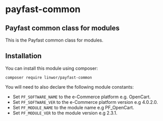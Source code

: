 # payfast-common
## Payfast common class for modules

This is the Payfast common class for modules.

## Installation

You can install this module using composer:

```console
composer require linwor/payfast-common
```

You will need to also declare the following module constants:

- Set `PF_SOFTWARE_NAME` to the e-Commerce platform e.g. OpenCart.
- Set `PF_SOFTWARE_VER` to the e-Commerce platform version e.g 4.0.2.0.
- Set `PF_MODULE_NAME` to the module name e.g PF_OpenCart.
- Set `PF_MODULE_VER` to the module version e.g 2.3.1.
